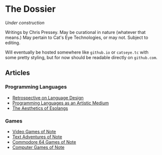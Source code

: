 The Dossier
===========

*Under construction*

Writings by Chris Pressey.  May be curational in nature (whatever that means.)
May pertain to Cat's Eye Technologies, or may not.  Subject to editing.

Will eventually be hosted somewhere like `github.io` or `catseye.tc` with some
pretty styling, but for now should be readable directly on `github.com`.

Articles
--------

### Programming Languages

*   [Retrospective on Language Design](article/Retrospective%20on%20Language%20Design.md)
*   [Programming Languages as an Artistic Medium](article/Programming%20Languages%20as%20an%20Artistic%20Medium.md)
*   [The Aesthetics of Esolangs](article/The%20Aesthetics%20of%20Esolangs.md)

### Games

*   [Video Games of Note](article/Video%20Games%20of%20Note.md)
*   [Text Adventures of Note](article/Text%20Adventures%20of%20Note.md)
*   [Commodore 64 Games of Note](article/Commodore%2064%20Games%20of%20Note.md)
*   [Computer Games of Note](article/Computer%20Games%20of%20Note.md)
